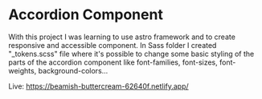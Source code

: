 # Accordion Component

With this project I was learning to use astro framework and to create responsive and accessible component.
In Sass folder I created "_tokens.scss" file where it's possible to change some basic styling of the parts of the accordion component like
font-families, font-sizes, font-weights, background-colors...

Live: https://beamish-buttercream-62640f.netlify.app/




